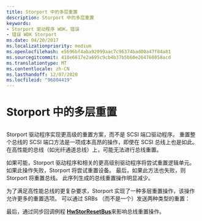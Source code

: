 ```yaml
---
title: Storport 中的多层重置
description: Storport 中的多层重置
keywords:
- Storport 驱动程序 WDK，错误
- 错误 WDK Storport
ms.date: 04/20/2017
ms.localizationpriority: medium
ms.openlocfilehash: e5696bf4aba92099aac7c96374bad00a47f84a81
ms.sourcegitcommit: 418e6617e2a695c9cb4b37b5b60e264760858acd
ms.translationtype: MT
ms.contentlocale: zh-CN
ms.lasthandoff: 12/07/2020
ms.locfileid: "96804419"
---
```

# <a name="multi-tier-reset-in-storport"></a>Storport 中的多层重置


## <span id="ddk_multi_tier_reset_in_storport_kg"></span><span id="DDK_MULTI_TIER_RESET_IN_STORPORT_KG"></span>


Storport 驱动程序实现更高级的重置方案，而不是 SCSI 端口驱动程序。 重置整个总线的 SCSI 端口方法是一项成本高昂的操作，即使在 SCSI 总线上也是如此。 在高性能的总线（如光纤通道总线）上，可能无法进行总线重置。

如果可能，Storport 驱动程序和相关的更高级别驱动程序将尝试重置逻辑单元。 如果此操作失败，Storport 将尝试重置设备。 最后，如果此方法也失败，则 Storport 将重置总线。 此序列生成的总线重置操作明显减少。

为了满足高性能总线的更复杂要求，Storport 实现了一种多层重置操作，该操作允许更多的重置选项。 可以通过 SRBs （而不是一个）发送两种类型的重置：

最后，通过同步回调例程 [**HwStorResetBus**](/windows-hardware/drivers/ddi/storport/nc-storport-hw_reset_bus)来影响总线重置操作。

 

